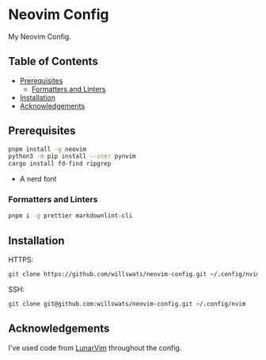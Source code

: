 # Neovim Config

My Neovim Config.

## Table of Contents

<!--toc:start-->

- [Prerequisites](#prerequisites)
  - [Formatters and Linters](#formatters-and-linters)
- [Installation](#installation)
- [Acknowledgements](#acknowledgements)
<!--toc:end-->

## Prerequisites

```bash
pnpm install -g neovim
python3 -m pip install --user pynvim
cargo install fd-find ripgrep
```

- A nerd font

### Formatters and Linters

```bash
pnpm i -g prettier markdownlint-cli
```

## Installation

HTTPS:

```bash
git clone https://github.com/willswats/neovim-config.git ~/.config/nvim
```

SSH:

```bash
git clone git@github.com:willswats/neovim-config.git ~/.config/nvim
```

## Acknowledgements

I've used code from [LunarVim](https://github.com/lunarvim/lunarvim) throughout the config.
